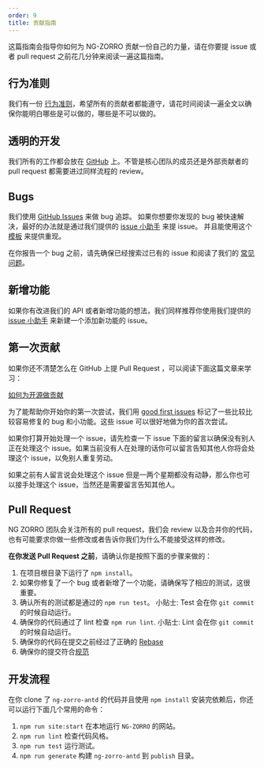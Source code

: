 ```yaml
---
order: 9
title: 贡献指南
---
```


这篇指南会指导你如何为 NG-ZORRO 贡献一份自己的力量，请在你要提 issue 或者 pull request 之前花几分钟来阅读一遍这篇指南。

## 行为准则

我们有一份 [行为准则](https://github.com/NG-ZORRO/ng-zorro-antd/blob/master/CODE_OF_CONDUCT.md)，希望所有的贡献者都能遵守，请花时间阅读一遍全文以确保你能明白哪些是可以做的，哪些是不可以做的。

## 透明的开发

我们所有的工作都会放在 [GitHub](https://github.com/NG-ZORRO/ng-zorro-antd) 上。不管是核心团队的成员还是外部贡献者的 pull request 都需要进过同样流程的 review。

## Bugs

我们使用 [GitHub Issues](https://github.com/NG-ZORRO/ng-zorro-antd/issues) 来做 bug 追踪。 如果你想要你发现的 bug 被快速解决，最好的办法就是通过我们提供的 [issue 小助手](https://ng.ant.design/issue-helper/#/new-issue) 来提 issue。 并且能使用这个 [模板](https://stackblitz.com/edit/ng-zorro-antd-setup?file=app%2Fapp.component.ts) 来提供重现。

在你报告一个 bug 之前，请先确保已经搜索过已有的 issue 和阅读了我们的 [常见问题](docs/faq/zh)。

## 新增功能

如果你有改进我们的 API 或者新增功能的想法，我们同样推荐你使用我们提供的 [issue 小助手](https://ng.ant.design/issue-helper/#/new-issue) 来新建一个添加新功能的 issue。

## 第一次贡献

如果你还不清楚怎么在 GitHub 上提 Pull Request ，可以阅读下面这篇文章来学习：

[如何为开源做贡献](https://opensource.guide/zh-cn/how-to-contribute/)

为了能帮助你开始你的第一次尝试，我们用 [good first issues](https://github.com/NG-ZORRO/ng-zorro-antd/labels/good%20first%20issue) 标记了一些比较比较容易修复的 bug 和小功能。这些 issue 可以很好地做为你的首次尝试。

如果你打算开始处理一个 issue，请先检查一下 issue 下面的留言以确保没有别人正在处理这个 issue。如果当前没有人在处理的话你可以留言告知其他人你将会处理这个 issue，以免别人重复劳动。

如果之前有人留言说会处理这个 issue 但是一两个星期都没有动静，那么你也可以接手处理这个 issue，当然还是需要留言告知其他人。

## Pull Request

NG ZORRO 团队会关注所有的 pull request，我们会 review 以及合并你的代码，也有可能要求你做一些修改或者告诉你我们为什么不能接受这样的修改。

**在你发送 Pull Request 之前**，请确认你是按照下面的步骤来做的：

1. 在项目根目录下运行了 `npm install`。
2. 如果你修复了一个 bug 或者新增了一个功能，请确保写了相应的测试，这很重要。
3. 确认所有的测试都是通过的 `npm run test`。 小贴士: Test 会在你 `git commit` 的时候自动运行。
4. 确保你的代码通过了 lint 检查 `npm run lint`. 小贴士: Lint 会在你 `git commit` 的时候自动运行。
5. 确保你的代码在提交之前经过了正确的 [Rebase](https://www.digitalocean.com/community/tutorials/how-to-rebase-and-update-a-pull-request)
6. 确保你的提交符合[规范](https://github.com/NG-ZORRO/ng-zorro-antd/blob/master/CONTRIBUTING.md#-commit-message-guidelines)

## 开发流程

在你 clone 了 `ng-zorro-antd`  的代码并且使用 `npm install` 安装完依赖后，你还可以运行下面几个常用的命令：

1. `npm run site:start` 在本地运行 `NG-ZORRO` 的网站。
2. `npm run lint` 检查代码风格。
3. `npm run test` 运行测试。
5. `npm run generate` 构建 `ng-zorro-antd` 到 `publish` 目录。
